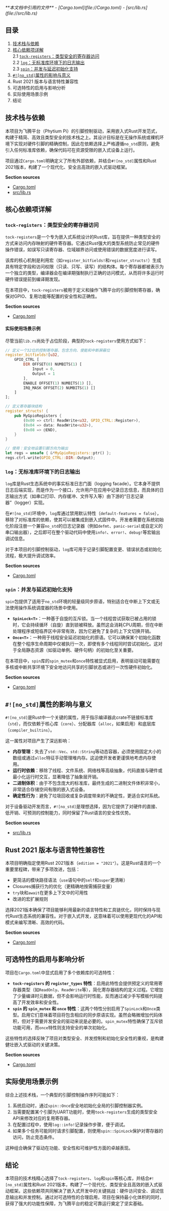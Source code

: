 <cite>
**本文档中引用的文件**  
- [Cargo.toml](file://Cargo.toml)
- [src/lib.rs](file://src/lib.rs)
</cite>

## 目录
1. [技术栈与依赖](#技术栈与依赖)
2. [核心依赖项详解](#核心依赖项详解)  
   2.1 [`tock-registers`：类型安全的寄存器访问](#tock-registers类型安全的寄存器访问)  
   2.2 [`log`：无标准库环境下的日志输出](#log无标准库环境下的日志输出)  
   2.3 [`spin`：并发与延迟初始化支持](#spin并发与延迟初始化支持)  
3. [`#![no_std]`属性的影响与意义](#no_std属性的影响与意义)  
4. Rust 2021 版本与语言特性兼容性  
5. 可选特性的启用与影响分析  
6. 实际使用场景示例  
7. 结论

## 技术栈与依赖

本项目为飞腾平台（Phytium Pi）的引脚控制驱动，采用嵌入式Rust开发范式，构建于精简、高效且类型安全的技术栈之上。其设计目标是在无操作系统或裸机环境下实现对硬件引脚的精确控制，因此在依赖选择上严格遵循`no_std`原则，避免引入任何标准库依赖，确保代码可在资源受限的嵌入式设备上运行。

项目通过`Cargo.toml`明确定义了所有外部依赖，并结合`#![no_std]`属性和Rust 2021版本，构建了一个现代化、安全且高效的嵌入式驱动框架。

**Section sources**
- [Cargo.toml](file://Cargo.toml#L1-L14)
- [src/lib.rs](file://src/lib.rs#L1-L4)

## 核心依赖项详解

### `tock-registers`：类型安全的寄存器访问

`tock-registers`是一个专为嵌入式系统设计的Rust库，旨在提供一种类型安全的方式来访问内存映射的硬件寄存器。它通过Rust强大的类型系统防止常见的硬件操作错误，如误写只读寄存器、位域越界访问或使用错误的数据宽度进行读写。

该库的核心机制是利用宏（如`register_bitfields!`和`register_structs!`）生成具有特定字段和访问权限（只读、只写、读写）的结构体。每个寄存器都被表示为一个独立的类型，编译器会在编译期强制执行正确的访问模式，从而将许多运行时硬件错误提前到编译期发现。

在本项目中，`tock-registers`被用于定义和操作飞腾平台的引脚控制寄存器，确保对GPIO、复用功能等配置的安全性和正确性。

**Section sources**
- [Cargo.toml](file://Cargo.toml#L12)

#### 实际使用场景示例
尽管当前`lib.rs`尚处于占位阶段，典型的`tock-registers`使用方式如下：
```rust
// 定义一个32位的控制寄存器，包含方向、使能和中断屏蔽位
register_bitfields![u32,
    GPIO_CTRL [
        DIR OFFSET(0) NUMBITS(1) [
            Input = 0,
            Output = 1
        ],
        ENABLE OFFSET(1) NUMBITS(1) [],
        IRQ_MASK OFFSET(2) NUMBITS(1) []
    ]
];

// 定义寄存器块结构
register_structs! {
    pub MyGpioRegisters {
        (0x00 => ctrl: ReadWrite<u32, GPIO_CTRL::Register>),
        (0x04 => data: ReadWrite<u32>),
        (0x08 => @END),
    }
}

// 使用：安全地设置引脚方向为输出
let regs = unsafe { &*MyGpioRegisters::ptr() };
regs.ctrl.write(GPIO_CTRL::DIR::Output);
```

### `log`：无标准库环境下的日志输出

`log`库是Rust生态系统中的事实标准日志门面（logging facade）。它本身不提供日志后端实现，而是作为一个接口，允许用户在应用中记录日志信息，而具体的日志输出方式（如串口打印、内存缓冲、文件写入等）由下游的“日志记录器”（logger）实现。

在`#![no_std]`环境中，`log`库通过禁用默认特性（`default-features = false`），移除了对标准库的依赖，使其可以被集成到嵌入式固件中。开发者需要在系统初始化阶段注册一个兼容`no_std`的日志记录器（例如`defmt`、`panic-serial`或自定义的串口输出器），之后即可在整个驱动代码中使用`info!`、`error!`、`debug!`等宏输出调试信息。

对于本项目的引脚控制驱动，`log`库可用于记录引脚配置变更、错误状态或初始化流程，极大提升调试效率。

**Section sources**
- [Cargo.toml](file://Cargo.toml#L13)

### `spin`：并发与延迟初始化支持

`spin`包提供了适用于`no_std`环境的轻量级同步原语，特别适合在中断上下文或无法使用操作系统调度器的场景中使用。

- **`SpinLock<T>`**：一种基于自旋的互斥锁。当一个线程尝试获取已被占用的锁时，它会持续循环（自旋）直到锁被释放。虽然这会消耗CPU周期，但在中断处理程序或短临界区中非常有效，因为它避免了复杂的上下文切换开销。
- **`Once<T>`**：一种用于线程安全延迟初始化的原语。它可以确保某个初始化函数在整个程序生命周期中仅被执行一次，即使有多个线程同时尝试初始化。这对于全局静态资源（如驱动单例、硬件句柄）的初始化至关重要。

在本项目中，`spin`库的`spin_mutex`和`once`特性被显式启用，表明驱动可能需要在多核或中断共享环境下安全地访问共享的引脚状态或进行一次性硬件初始化。

**Section sources**
- [Cargo.toml](file://Cargo.toml#L14)

## `#![no_std]`属性的影响与意义

`#![no_std]`是Rust中一个关键的属性，用于指示编译器此crate不链接标准库（`std`），而仅依赖于核心库（`core`）、分配器库（`alloc`，如果启用）和底层库（`compiler_builtins`）。

这一属性对项目产生了深远影响：

- **内存管理**：失去了`std::Vec`、`std::String`等动态容器，必须使用固定大小的数组或通过`alloc`特征手动管理堆内存。这迫使开发者更谨慎地考虑内存使用。
- **运行时依赖**：移除了线程、文件系统、网络栈等高级抽象，代码直接与硬件或最小化运行时交互，显著降低了抽象层开销。
- **二进制体积**：由于不包含庞大的标准库，最终生成的二进制文件体积非常小，非常适合存储空间有限的嵌入式设备。
- **确定性行为**：避免了垃圾回收或复杂调度带来的不确定性，更适合实时系统。

对于设备驱动开发而言，`#![no_std]`是理想选择，因为它提供了对硬件的直接、低开销、可预测的控制能力，同时保留了Rust语言的安全性优势。

**Section sources**
- [src/lib.rs](file://src/lib.rs#L1)

## Rust 2021 版本与语言特性兼容性

本项目明确指定使用Rust 2021版本（`edition = "2021"`）。这是Rust语言的一个重要里程碑，带来了多项改进，包括：

- 更简洁的模块路径语法（`use`语句中的`self`和`super`更清晰）
- Closures捕获行为的优化（更精确地按需捕获变量）
- `try`块和`await`在更多上下文中的可用性
- 改进的宏扩展规则

选择2021版本确保了项目能够利用最新的语言特性和工具链优化，同时保持与现代Rust生态系统的兼容性。对于嵌入式开发，这意味着可以使用更现代化的API和模式来编写清晰、高效的代码。

**Section sources**
- [Cargo.toml](file://Cargo.toml#L3)

## 可选特性的启用与影响分析

项目在`Cargo.toml`中显式启用了多个依赖库的可选特性：

- **`tock-registers` 的 `register_types` 特性**：启用此特性会提供预定义的常用寄存器类型（如`ReadOnly`、`ReadWrite`等），简化寄存器结构的定义过程。它增加了少量编译时元数据，但不会影响运行时性能，反而通过减少手写模板代码提高了开发效率和安全性。
- **`spin` 的 `spin_mutex` 和 `once` 特性**：这两个特性分别启用了`SpinLock`和`Once`类型。启用它们意味着项目将包含相应的同步原语实现。虽然会略微增加代码体积，但对于需要并发安全的驱动来说是必要的。`spin_mutex`特性确保了互斥锁功能可用，而`once`特性则支持安全的单次初始化。

这些特性的选择反映了项目对类型安全、并发控制和初始化安全性的重视，是构建健壮嵌入式驱动的关键决策。

**Section sources**
- [Cargo.toml](file://Cargo.toml#L12-L14)

## 实际使用场景示例

综合上述技术栈，一个典型的引脚控制操作序列可能如下：

1. 系统启动时，通过`spin::Once`安全地初始化全局的引脚控制器实例。
2. 当需要配置某个引脚为UART功能时，使用`tock-registers`生成的类型安全API来修改对应的复用寄存器。
3. 在配置过程中，使用`log::info!`记录操作步骤，便于调试。
4. 如果多个任务可能同时请求引脚配置，则使用`spin::SpinLock`保护对寄存器的访问，防止竞态条件。

这种组合确保了驱动在功能、安全性和可维护性方面的卓越表现。

## 结论

本项目的技术栈精心选择了`tock-registers`、`log`和`spin`等核心库，并结合`#![no_std]`属性和Rust 2021版本，构建了一个现代化、类型安全且高效的嵌入式驱动框架。这些依赖项共同解决了嵌入式开发中的关键挑战：硬件访问安全、调试信息输出和并发控制。通过对可选特性的合理启用，项目在保持最小化体积的同时，获得了强大的功能性保障，为飞腾平台的稳定可靠运行奠定了坚实基础。